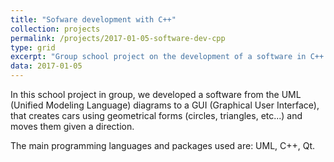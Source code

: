 ```yaml
---
title: "Sofware development with C++"
collection: projects
permalink: /projects/2017-01-05-software-dev-cpp
type: grid
excerpt: "Group school project on the development of a software in C++."
data: 2017-01-05
---
```


In this school project in group, we developed a software from the UML (Unified Modeling Language) diagrams to a GUI (Graphical User Interface), that creates cars using geometrical forms (circles, triangles, etc...) and moves them given a direction.

The main programming languages and packages used are: UML, C++, Qt.
